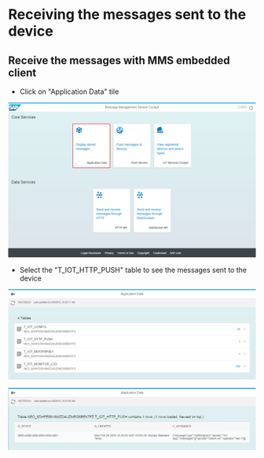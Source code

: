 # Receiving the messages sent to the device

## Receive the messages with MMS embedded client

* Click on "Application Data" tile

![MMS Fetch Embedded](../../../../images/mms_consume_embedded_01.png)

* Select the "T_IOT_HTTP_PUSH" table to see the messages sent to the device

![MMS Fetch Embedded](../../../../images/mms_consume_embedded_03.png)

![MMS Fetch Embedded](../../../../images/mms_consume_embedded_03a.png)